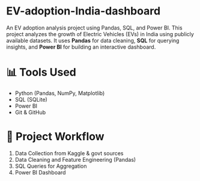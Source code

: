# EV-adoption-India-dashboard
An EV adoption analysis project using Pandas, SQL, and Power BI. This project analyzes the growth of Electric Vehicles (EVs) in India using publicly available datasets. It uses **Pandas** for data cleaning, **SQL** for querying insights, and **Power BI** for building an interactive dashboard.

# 📊 Tools Used
- Python (Pandas, NumPy, Matplotlib)
- SQL (SQLite)
- Power BI
- Git & GitHub

# 🔧 Project Workflow
1. Data Collection from Kaggle & govt sources
2. Data Cleaning and Feature Engineering (Pandas)
3. SQL Queries for Aggregation
4. Power BI Dashboard
